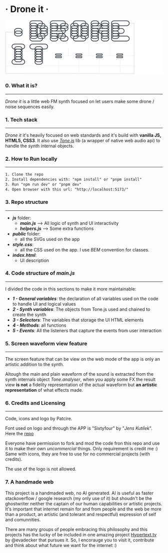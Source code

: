 
# · Drone it ·

![Logo of drone it](/public/LOGO.svg)

### 0. What it is?
***

*Drone it* is a little web FM synth focused on let users make some drone / noise sequences
easily.

### 1. Tech stack
***

*Drone it* it's heavily focused on web standards and it's build with  **vanilla JS, HTML5, CSS3**. It also use
[*Tone.js*](https://github.com/Tonejs/Tone.js) lib (a wrapper of native web audio api) to handle the
synth internal objects.

### 2. How to Run locally
***
    
    1. Clone the repo
    2. Install dependencies with: "npm install" or "pnpm install"
    3. Run "npm run dev" or "pnpm dev"
    4. Open browser with this url: "http://localhost:5173/"


### 3. Repo structure
***

* ***js*** folder: 
    * ***main.js*** --> All logic of synth and UI interactivity
    * ***helpers.js*** --> Some extra functions
* ***public*** folder:
  * all the SVGs used on the app
* ***style.css***:
    * all the CSS used on the app. I use *BEM* convention for classes.
* ***index.html***:
    * UI description

### 4. Code structure of ***main.js***
***

I divided the code in this sections to make it more maintainable:

* ***1 - General variables***: the declaration of all variables used on the code to handle UI and logical values
* ***2 - Synth variables***: The objects from Tone.js used and chained to create the synth
* ***3 - Selectors***: The variables that storage the UI HTML elements
* ***4 - Methods***: all functions
* ***5 - Events***: All the listeners that capture the events from user interaction


### 5. Screen waveform view feature
***

The screen feature that can be view on the web mode of the app is only an artistic addition to the synth.

Altough the main and plain waveform of the sound is extracted from the synth internals object *Tone.analyser*, when you apply some FX the result view **is not** a fidelity representation of the actual waveform but **an artistic representation** of what effects made. 

### 6. Credits and Licensing
***

Code, icons and logo by Patcire. 

Font used on logo and through the APP is "Sixtyfour" by "*Jens Kutílek*". Here the [repo](https://github.com/jenskutilek/homecomputer-fonts/tree/master/Sixtyfour)

Everyone have permission to fork and mod the code fron this repo and use it to make their own *uncommercial* things. Only requirement is credit me :) Same with icons, they are free to use for no commercial projects (with credits).

The use of the logo is not allowed.


### 7. A handmade web 

This project is a handmaded web, no AI generated. AI is useful as faster stackoverflow / google research (my only use of it) but shoudn't be the ghostwriter neither the captain of our human capabilities or artistic projects. It's important that internet remain for and from people and the web be more than a product, an artistic (and tolerant and respectful) expression of self and comunnities. 

There are many groups of people embracing this philosophy and this projects has the lucky of be included in one amazing project [Hypertext.tv](https://github.com/evadecker/hypertext.tv) by @evadecker that pursues it. So, I encorauge you to visit it, contribute and think about what future we want for the internet :)
